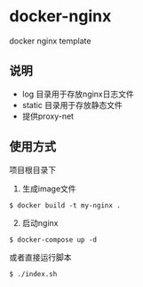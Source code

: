 # docker-nginx
docker nginx template

## 说明

- log 目录用于存放nginx日志文件
- static 目录用于存放静态文件
- 提供proxy-net

## 使用方式

项目根目录下

1. 生成image文件

```shell
$ docker build -t my-nginx .
```

2. 启动nginx

```shell
$ docker-compose up -d
```

或者直接运行脚本

```
$ ./index.sh
```